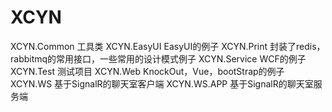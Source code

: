 # XCYN
XCYN.Common   工具类
XCYN.EasyUI   EasyUI的例子
XCYN.Print    封装了redis，rabbitmq的常用接口，一些常用的设计模式例子
XCYN.Service  WCF的例子
XCYN.Test     测试项目
XCYN.Web      KnockOut，Vue，bootStrap的例子
XCYN.WS       基于SignalR的聊天室客户端
XCYN.WS.APP   基于SignalR的聊天室服务端